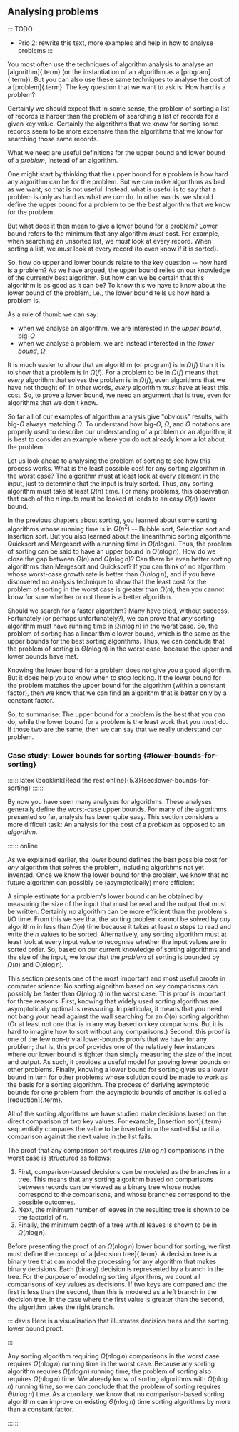 
## Analysing problems

::: TODO
- Prio 2: rewrite this text, more examples and help in how to analyse problems
:::

You most often use the techniques of algorithm analysis to analyse an [algorithm]{.term}
(or the instantiation of an algorithm as a [program]{.term}).
But you can also use these same techniques to analyse the cost of a [problem]{.term}.
The key question that we want to ask is: How hard is a problem?

Certainly we should expect that in some sense, the problem of sorting a list of records is harder than the problem of searching a list of records for a given key value.
Certainly the algorithms that we know for sorting some records seem to be more expensive than the algorithms that we know for searching those same records.

What we need are useful definitions for the upper bound and lower bound of a *problem*, instead of an algorithm.

One might start by thinking that the upper bound for a problem is how hard any algorithm can be for the problem.
But we can make algorithms as bad as we want, so that is not useful.
Instead, what is useful is to say that a problem is only as hard as what we *can* do.
In other words, we should define the upper bound for a problem to be the *best* algorithm that we know for the problem.

But what does it then mean to give a lower bound for a problem?
Lower bound refers to the minimum that any algorithm *must* cost.
For example, when searching an unsorted list, we *must* look at every record.
When sorting a list, we *must* look at every record (to even know if it is sorted).

So, how do upper and lower bounds relate to the key question -- how hard is a problem?
As we have argued, the upper bound relies on our knowledge of the currently best algorithm.
But how can we be certain that this algorithm is as good as it can be?
To know this we have to know about the lower bound of the problem,
i.e., the lower bound tells us how hard a problem is.

As a rule of thumb we can say:

- when we analyse an algorithm, we are interested in the *upper bound*, big-$O$
- when we analyse a problem, we are instead interested in the *lower bound*, $\Omega$

It is much easier to show that an algorithm (or program) is in $\Omega(f)$ than it is to show that a problem is in $\Omega(f)$.
For a problem to be in $\Omega(f)$ means that *every* algorithm that solves the problem is in $\Omega(f)$, even algorithms that we have not thought of!
In other words, *every* algorithm *must* have at least this cost.
So, to prove a lower bound, we need an argument that is true, even for algorithms that we don't know.

So far all of our examples of algorithm analysis give "obvious" results, with big-$O$ always matching $\Omega$.
To understand how big-$O$, $\Omega$, and $\Theta$ notations are properly used to describe our understanding of a problem or an algorithm, it is best to consider an example where you do not already know a lot about the problem.

Let us look ahead to analysing the problem of sorting to see how this process works.
What is the least possible cost for any sorting algorithm in the worst case?
The algorithm must at least look at every element in the input, just to determine that the input is truly sorted.
Thus, any sorting algorithm must take at least $\Omega(n)$ time.
For many problems, this observation that each of the $n$ inputs must be looked at leads to an easy $\Omega(n)$ lower bound.

In the previous chapters about sorting, you learned about some sorting algorithms whose running time is in $O(n^2)$ -- Bubble sort, Selection sort and Insertion sort.
But you also learned about the linearithmic sorting algorithms Quicksort and Mergesort with a running time in $O(n\log n)$.
Thus, the problem of sorting can be said to have an upper bound in $O(n\log n)$.
How do we close the gap between $\Omega(n)$ and $O(n\log n)$?
Can there be even better sorting algorithms than Mergesort and Quicksort?
If you can think of no algorithm whose worst-case growth rate is better than $O(n\log n)$, and if you have discovered no analysis technique to show that the least cost for the problem of sorting in the worst case is greater than $\Omega(n)$, then you cannot know for sure whether or not there is a better algorithm.

Should we search for a faster algorithm?
Many have tried, without success.
Fortunately (or perhaps unfortunately?), we can prove that *any* sorting algorithm must have running time in $\Omega(n \log n)$ in the worst case.
So, the problem of sorting has a linearithmic lower bound, which is the same as the upper bounds for the best sorting algorithms.
Thus, we can conclude that the problem of sorting is $\Theta(n \log n)$ in the worst case, because the upper and lower bounds have met.

Knowing the lower bound for a problem does not give you a good algorithm.
But it does help you to know when to stop looking.
If the lower bound for the problem matches the upper bound for the algorithm (within a constant factor), then we know that we can find an algorithm that is better only by a constant factor.

So, to summarise: The upper bound for a problem is the best that you *can* do, while the lower bound for a problem is the least work that you *must* do.
If those two are the same, then we can say that we really understand our problem.


### Case study: Lower bounds for sorting {#lower-bounds-for-sorting}

:::::: latex
\booklink{Read the rest online}{5.3}{sec:lower-bounds-for-sorting}
::::::

By now you have seen many analyses for algorithms.
These analyses generally define the worst-case upper bounds.
For many of the algorithms presented so far, analysis has been quite easy.
This section considers a more difficult task: An analysis for the cost of a *problem* as opposed to an *algorithm*.

:::::: online

As we explained earlier, the lower bound defines the best possible cost for *any* algorithm that solves the problem, including algorithms not yet invented.
Once we know the lower bound for the problem, we know that no future algorithm can possibly be (asymptotically) more efficient.

A simple estimate for a problem's lower bound can be obtained by
measuring the size of the input that must be read and the output that
must be written. Certainly no algorithm can be more efficient than the
problem's I/O time. From this we see that the sorting problem cannot be
solved by *any* algorithm in less than $\Omega(n)$ time because it takes
at least $n$ steps to read and write the $n$ values to be sorted.
Alternatively, any sorting algorithm must at least look at every input
value to recognise whether the input values are in sorted order. So,
based on our current knowledge of sorting algorithms and the size of the
input, we know that the *problem* of sorting is bounded by $\Omega(n)$
and $O(n \log n)$.

This section presents one of the most important and most useful proofs
in computer science: No sorting algorithm based on key comparisons can
possibly be faster than $\Omega(n \log n)$ in the worst case. This proof
is important for three reasons. First, knowing that widely used sorting
algorithms are asymptotically optimal is reassuring. In particular, it
means that you need not bang your head against the wall searching for an
$O(n)$ sorting algorithm. (Or at least not one that is in any way based
on key comparisons. But it is hard to imagine how to sort without any
comparisons.) Second, this proof is one of the few non-trivial
lower-bounds proofs that we have for any problem; that is, this proof
provides one of the relatively few instances where our lower bound is
tighter than simply measuring the size of the input and output. As such,
it provides a useful model for proving lower bounds on other problems.
Finally, knowing a lower bound for sorting gives us a lower bound in
turn for other problems whose solution could be made to work as the
basis for a sorting algorithm. The process of deriving asymptotic bounds
for one problem from the asymptotic bounds of another is called a
[reduction]{.term}.

All of the sorting algorithms we have studied make decisions based on
the direct comparison of two key values. For example, [Insertion sort]{.term}
sequentially compares the value to be inserted into the sorted list
until a comparison against the next value in the list fails.

The proof that any comparison sort requires $\Omega(n \log n)$ comparisons in the worst case is structured as follows:

1. First, comparison-based decisions can be modeled as the branches in a tree.
   This means that any sorting algorithm based on comparisons between records can be viewed as a binary tree whose nodes correspond to the comparisons, and whose branches correspond to the possible outcomes.
2. Next, the minimum number of leaves in the resulting tree is shown to be the factorial of $n$.
3. Finally, the minimum depth of a tree with $n!$ leaves is shown to be in $\Omega(n \log n)$.

Before presenting the proof of an $\Omega(n \log n)$ lower bound for
sorting, we first must define the concept of a
[decision tree]{.term}. A decision tree is a
binary tree that can model the processing for any algorithm that makes
binary decisions. Each (binary) decision is represented by a branch in
the tree. For the purpose of modeling sorting algorithms, we count all
comparisons of key values as decisions. If two keys are compared and the
first is less than the second, then this is modeled as a left branch in
the decision tree. In the case where the first value is greater than the
second, the algorithm takes the right branch.

::: dsvis
Here is a visualisation that illustrates decision trees and the sorting
lower bound proof.

<inlineav id="SortingLowerBoundCON" src="Sorting/SortingLowerBoundCON.js" name="Sorting Lower Bound Slideshow" links="Sorting/SortingLowerBoundCON.css"/>
:::

Any sorting algorithm requiring $\Omega(n \log n)$ comparisons in the
worst case requires $\Omega(n \log n)$ running time in the worst case.
Because any sorting algorithm requires $\Omega(n \log n)$ running time,
the problem of sorting also requires $\Omega(n \log n)$ time. We already
know of sorting algorithms with $O(n \log n)$ running time, so we can
conclude that the problem of sorting requires $\Theta(n \log n)$ time.
As a corollary, we know that no comparison-based sorting algorithm can
improve on existing $\Theta(n \log n)$ time sorting algorithms by more
than a constant factor.

::::::
